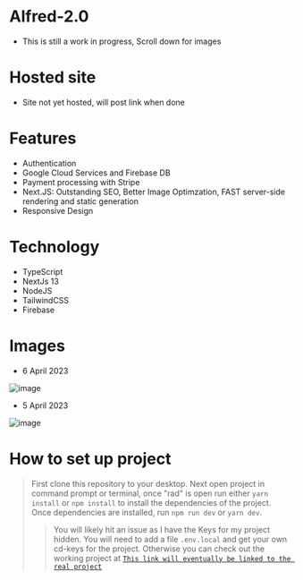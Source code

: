 # Alfred-2.0

- This is still a work in progress, Scroll down for images

# Hosted site

- Site not yet hosted, will post link when done

# Features

- Authentication
- Google Cloud Services and Firebase DB
- Payment processing with Stripe
- Next.JS: Outstanding SEO, Better Image Optimzation, FAST server-side rendering and static generation
- Responsive Design

# Technology

- TypeScript
- NextJs 13
- NodeJS
- TailwindCSS
- Firebase

# Images

- 6 April 2023

![image](https://user-images.githubusercontent.com/65512131/230324641-6da139c4-2bba-4e96-98c9-a92ea6a4d82d.png)

- 5 April 2023

![image](https://user-images.githubusercontent.com/65512131/230324789-f9f1b902-fb15-4eea-884d-8df3911c7fb3.png)

# How to set up project

> First clone this repository to your desktop.
> Next open project in command prompt or terminal, once "rad" is open run either `yarn install` or `npm install` to install the dependencies of the project.
> Once dependencies are installed, run `npm run dev` or `yarn dev`.
>
> > You will likely hit an issue as I have the Keys for my project hidden. You will need to add a file `.env.local` and get your own cd-keys for the project.
> > Otherwise you can check out the working project at <a href="https://github.com/ncradtke00" > `This link will eventually be linked to the real project` </a>
